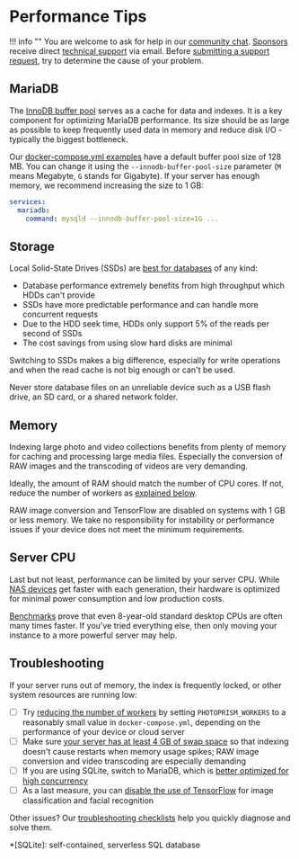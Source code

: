 # Performance Tips

!!! info ""
    You are welcome to ask for help in our [community chat](https://gitter.im/browseyourlife/community).
    [Sponsors](../../funding.md) receive direct [technical support](https://photoprism.app/contact) via email.
    Before [submitting a support request](../../user-guide/index.md#getting-support), try to determine the cause of your problem.

## MariaDB ##

The [InnoDB buffer pool](https://mariadb.com/kb/en/innodb-buffer-pool/) serves as a cache for data and indexes.
It is a key component for optimizing MariaDB performance. Its size should be as large as possible to keep frequently
used data in memory and reduce disk I/O - typically the biggest bottleneck.

Our [docker-compose.yml examples](https://dl.photoprism.app/docker/) have a default buffer pool size of 128 MB. 
You can change it using the `--innodb-buffer-pool-size` parameter (`M` means Megabyte, `G` stands for Gigabyte).
If your server has enough memory, we recommend increasing the size to 1 GB:

```yaml
services:
  mariadb:
    command: mysqld --innodb-buffer-pool-size=1G ...
```

## Storage ##

Local Solid-State Drives (SSDs) are [best for databases](https://mariadb.com/de/resources/blog/how-to-tune-mariadb-write-performance/)
of any kind:

- Database performance extremely benefits from high throughput which HDDs can't provide
- SSDs have more predictable performance and can handle more concurrent requests
- Due to the HDD seek time, HDDs only support 5% of the reads per second of SSDs
- The cost savings from using slow hard disks are minimal

Switching to SSDs makes a big difference, especially for write operations and when the read cache is not
big enough or can't be used.

Never store database files on an unreliable device such as a USB flash drive, an SD card, or a shared network folder.

## Memory ##

Indexing large photo and video collections benefits from plenty of memory for caching and processing large media files.
Especially the conversion of RAW images and the transcoding of videos are very demanding.

Ideally, the amount of RAM should match the number of CPU cores. If not, reduce the number of workers as [explained below](#troubleshooting).

RAW image conversion and TensorFlow are disabled on systems with 1 GB or less memory.
We take no responsibility for instability or performance issues if your device does not meet the minimum requirements.

## Server CPU ##

Last but not least, performance can be limited by your server CPU. While [NAS devices](https://kb.synology.com/en-us/DSM/tutorial/What_kind_of_CPU_does_my_NAS_have)
get faster with each generation, their hardware is optimized for minimal power consumption and low production costs.

[Benchmarks](https://www.google.com/search?q=cpu+benchmarks) prove that even 8-year-old standard desktop
CPUs are often many times faster. If you've tried everything else, then only moving your instance to a more
powerful server may help.

## Troubleshooting ##

If your server runs out of memory, the index is frequently locked, or other system resources are running low:

- [ ] Try [reducing the number of workers](../config-options.md#index-workers) by setting `PHOTOPRISM_WORKERS` to a reasonably small value in `docker-compose.yml`, depending on the performance of your device or cloud server
- [ ] Make sure [your server has at least 4 GB of swap space](docker.md#adding-swap) so that indexing doesn't cause restarts when memory usage spikes; RAW image conversion and video transcoding are especially demanding 
- [ ] If you are using SQLite, switch to MariaDB, which is [better optimized for high concurrency](../faq.md#should-i-use-sqlite-mariadb-or-mysql)
- [ ] As a last measure, you can [disable the use of TensorFlow](../config-options.md#feature-flags) for image classification and facial recognition

Other issues? Our [troubleshooting checklists](../troubleshooting/index.md) help you quickly diagnose and solve them.

*[SQLite]: self-contained, serverless SQL database 